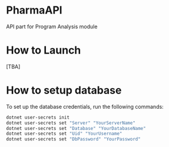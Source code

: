 # PharmaAPI
API part for Program Analysis module

# How to Launch
[TBA]

# How to setup database

To set up the database credentials, run the following commands:

```bash
dotnet user-secrets init
dotnet user-secrets set "Server" "YourServerName"
dotnet user-secrets set "Database" "YourDatabaseName"
dotnet user-secrets set "Uid" "YourUsername"
dotnet user-secrets set "DbPassword" "YourPassword"
```
